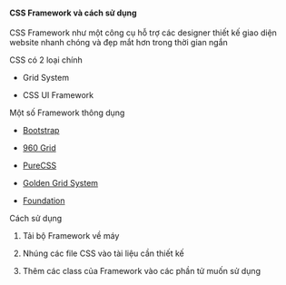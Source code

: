 #### CSS Framework và cách sử dụng

CSS Framework như một công cụ hỗ trợ các designer thiết kế giao diện website nhanh chóng và đẹp mắt hơn trong thời gian ngắn

CSS có 2 loại chính

- Grid System

- CSS UI Framework

Một số Framework thông dụng

- [Bootstrap](https://getbootstrap.com/components/)

- [960 Grid](http://960.gs/)

- [PureCSS](http://purecss.io/)

- [Golden Grid System](http://goldengridsystem.com/)

- [Foundation](http://foundation.zurb.com/)

Cách sử dụng

1. Tải bộ Framework về máy

2. Nhúng các file CSS vào tài liệu cần thiết kế

3. Thêm các class của Framework vào các phần tử muốn sử dụng